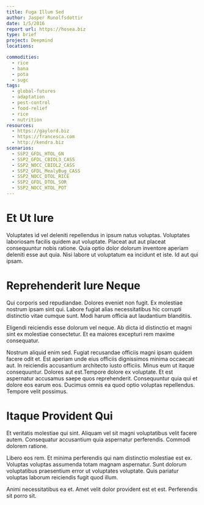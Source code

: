 ```yaml
---
title: Fuga Illum Sed
author: Jasper Runolfsdottir
date: 1/5/2016
report url: https://hosea.biz
type: brief
project: Deepmind
locations:

commodities:
  - rice
  - bana
  - pota
  - sugc
tags:
  - global-futures
  - adaptation
  - pest-control
  - food-relief
  - rice
  - nutrition
resources:
  - https://gaylord.biz
  - https://francesca.com
  - http://kendra.biz
scenarios:
  - SSP2_GFDL_HTOL_GN
  - SSP2_GFDL_CBIOL3_CASS
  - SSP2_NOCC_CBIOL2_CASS
  - SSP2_GFDL_MealyBug_CASS
  - SSP2_NOCC_DTOL_RICE
  - SSP2_GFDL_DTOL_SOR
  - SSP2_NOCC_HTOL_POT
---
```

# Et Ut Iure
Voluptates id vel deleniti repellendus in ipsum natus voluptas. Voluptates laboriosam facilis quidem aut voluptate. Placeat aut aut placeat consequuntur nobis ratione. Quia optio dolor dolorum inventore aperiam deleniti esse aut quia. Nisi labore ut voluptatum ea incidunt et iste. Id aut qui ipsam.

# Reprehenderit Iure Neque
Qui corporis sed repudiandae. Dolores eveniet non fugit. Ex molestiae nostrum ipsam sint qui. Labore fugiat alias necessitatibus hic corrupti distinctio vitae cumque sunt. Modi harum officia aut laudantium blanditiis.
 Eligendi reiciendis esse dolorum vel neque. Ab dicta id distinctio et magni sint ex molestiae consectetur. Et ea maiores excepturi rem maxime consequatur.
 Nostrum aliquid enim sed. Fugiat recusandae officiis magni ipsam quidem facere odit et. Est aperiam unde eius officiis dignissimos minima occaecati aut. In reiciendis accusantium architecto iusto officiis. Minus eum ut itaque consequuntur. Dolores aut est.Tempore dolore ex voluptate. Et est aspernatur accusamus saepe quos reprehenderit. Consequuntur quia qui et dolore eos earum eos. Ducimus omnis ea quod optio voluptas repellendus. Tempore velit possimus.

# Itaque Provident Qui
Et veritatis molestiae qui sint. Aliquam vel sit magni voluptatibus velit facere autem. Consequatur accusantium quia aspernatur perferendis. Commodi dolorem ratione.
 Libero eos rem. Et minima perferendis qui nam distinctio molestiae est ex. Voluptas voluptas assumenda totam magnam aspernatur. Sunt dolorum voluptatibus praesentium error ut voluptates voluptate. Quis pariatur voluptas laborum reiciendis fugit quod illum.
 Animi necessitatibus ea et. Amet velit dolor provident est et est. Perferendis sit porro sit.
